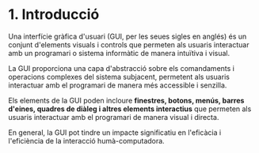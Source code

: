 # 1. Introducció

Una interfície gràfica d'usuari (GUI, per les seues sigles en anglés) és un conjunt d'elements visuals i controls que permeten als usuaris interactuar amb un programari o sistema informàtic de manera intuïtiva i visual.

La GUI proporciona una capa d'abstracció sobre els comandaments i operacions complexes del sistema subjacent, permetent als usuaris interactuar amb el programari de manera més accessible i senzilla.

Els elements de la GUI poden incloure **finestres, botons, menús, barres d'eines, quadres de diàleg i altres elements interactius** que permeten als usuaris interactuar amb el programari de manera visual i directa.

En general, la GUI pot tindre un impacte significatiu en l'eficàcia i l'eficiència de la interacció humà-computadora.

